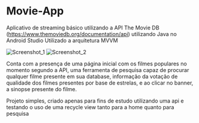 # Movie-App
Aplicativo de streaming básico utilizando a API The Movie DB (https://www.themoviedb.org/documentation/api) utilizando Java no Android Studio
Utilizado a arquitetura MVVM 

![Screenshot_1](https://user-images.githubusercontent.com/59840894/129623840-81a16811-20cc-4ee1-a288-4881e77291ca.png)
![Screenshot_2](https://user-images.githubusercontent.com/59840894/129623803-9f7aa16a-18ea-4bb7-b2d6-1ea7ba1991d1.png)

Conta com a presença de uma página inicial com os filmes populares no momento segundo a API, uma ferramenta de pesquisa capaz de procurar qualquer filme presente em sua database, informação da votação de qualidade dos filmes presentes por base de estrelas, e ao clicar no banner, a sinopse presente do filme.

Projeto simples, criado apenas para fins de estudo utilizando uma api e testando o uso de uma recycle view tanto para a home quanto para pesquisa
